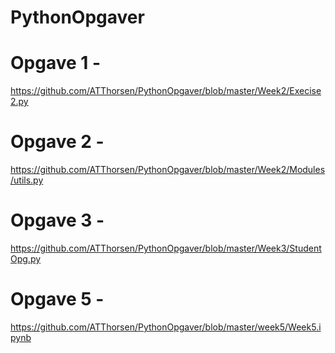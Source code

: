 # PythonOpgaver

# Opgave 1 - 
https://github.com/ATThorsen/PythonOpgaver/blob/master/Week2/Execise2.py

# Opgave 2 - 
https://github.com/ATThorsen/PythonOpgaver/blob/master/Week2/Modules/utils.py

# Opgave 3 - 
https://github.com/ATThorsen/PythonOpgaver/blob/master/Week3/StudentOpg.py

# Opgave 5 - 
https://github.com/ATThorsen/PythonOpgaver/blob/master/week5/Week5.ipynb
